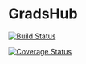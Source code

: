 # GradsHub

[![Build Status](https://travis-ci.org/CodeFusionGroup/GradsHub.svg?branch=master)](https://travis-ci.org/CodeFusionGroup/GradsHub)

[![Coverage Status](https://coveralls.io/repos/github/CodeFusionGroup/GradsHub/badge.svg?branch=master)](https://coveralls.io/github/CodeFusionGroup/GradsHub?branch=master)
